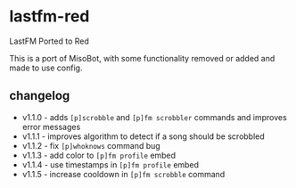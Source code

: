 # lastfm-red
LastFM Ported to Red

This is a port of MisoBot, with some functionality removed or added and made to use config. 

## changelog

- v1.1.0 - adds `[p]scrobble` and `[p]fm scrobbler` commands and improves error messages
- v1.1.1 - improves algorithm to detect if a song should be scrobbled
- v1.1.2 - fix `[p]whoknows` command bug
- v1.1.3 - add color to `[p]fm profile` embed
- v1.1.4 - use timestamps in `[p]fm profile` embed
- v1.1.5 - increase cooldown in `[p]fm scrobble` command
